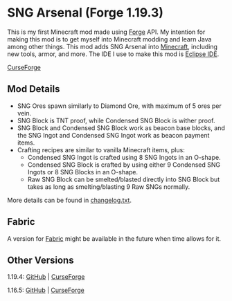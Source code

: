 # SNG Arsenal (Forge 1.19.3)

This is my first Minecraft mod made using [Forge](https://files.minecraftforge.net/) API. My intention for making this mod is to get myself into Minecraft modding and learn Java among other things. This mod adds SNG Arsenal into [Minecraft](https://www.minecraft.net/), including new tools, armor, and more. The IDE I use to make this mod is [Eclipse IDE](https://www.eclipse.org/downloads/).

[CurseForge](https://www.curseforge.com/minecraft/mc-mods/sng-arsenal)

## Mod Details
- SNG Ores spawn similarly to Diamond Ore, with maximum of 5 ores per vein.
- SNG Block is TNT proof, while Condensed SNG Block is wither proof.
- SNG Block and Condensed SNG Block work as beacon base blocks, and the SNG Ingot and Condensed SNG Ingot work as beacon payment items.
- Crafting recipes are similar to vanilla Minecraft items, plus:
	- Condensed SNG Ingot is crafted using 8 SNG Ingots in an O-shape.
	- Condensed SNG Block is crafted by using either 9 Condensed SNG Ingots or 8 SNG Blocks in an O-shape.
	- Raw SNG Block can be smelted/blasted directly into SNG Block but takes as long as smelting/blasting 9 Raw SNGs normally.

More details can be found in [changelog.txt](https://github.com/StarSNG25/SNG-Arsenal/blob/1.19.3-forge/changelog.txt).

## Fabric
A version for [Fabric](https://fabricmc.net/) might be available in the future when time allows for it.

## Other Versions
1.19.4: [GitHub](https://github.com/StarSNG25/SNG-Arsenal/tree/1.19.4-forge) | [CurseForge](https://www.curseforge.com/minecraft/mc-mods/sng-arsenal/files/all?filter-game-version=2020709689%3A9776)

1.16.5: [GitHub](https://github.com/StarSNG25/SNG-Arsenal/tree/1.16.5-forge) | [CurseForge](https://www.curseforge.com/minecraft/mc-mods/sng-arsenal/files/all?filter-game-version=2020709689%3A8203)
